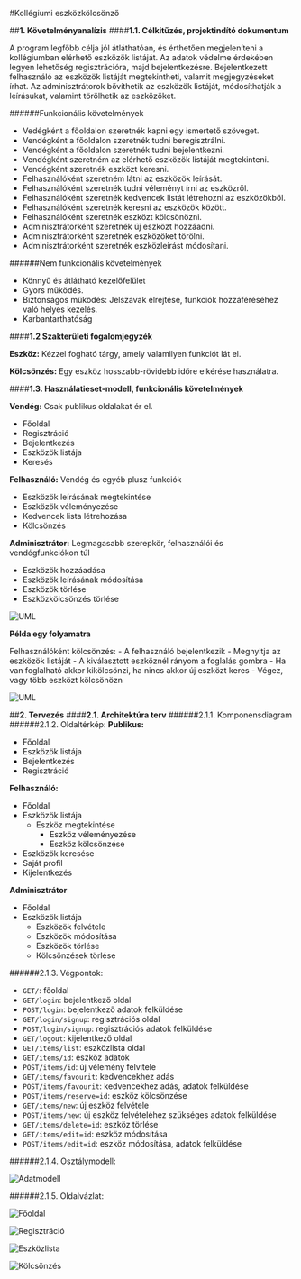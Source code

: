#Kollégiumi eszközkölcsönző

##**1. Követelményanalízis**
####**1.1. Célkitűzés, projektindító dokumentum**

A program legfőbb célja jól átláthatóan, és érthetően megjeleníteni a kollégiumban elérhető eszközök listáját.
Az adatok védelme érdekében legyen lehetőség regisztrációra, majd bejelentkezésre. 
Bejelentkezett felhasználó az eszközök listáját megtekintheti, valamit megjegyzéseket írhat.
Az adminisztrátorok bővíthetik az eszközök listáját, módosíthatják a leírásukat, valamint törölhetik az eszközöket.

######Funkcionális követelmények

- Vedégként a főoldalon szeretnék kapni egy ismertető szöveget.
- Vendégként a főoldalon szeretnék tudni beregisztrálni.
- Vendégként a főoldalon szeretnék tudni bejelentkezni.
- Vendégként szeretném az elérhető eszközök listáját megtekinteni.
- Vendégként szeretnék eszközt keresni.
- Felhasználóként szeretném látni az eszközök leírását.
- Felhasználóként szeretnék tudni véleményt írni az eszközről.
- Felhasználóként szeretnék kedvencek listát létrehozni az eszközökből.
- Felhasználóként szeretnék keresni az eszközök között.
- Felhasználóként szeretnék eszközt kölcsönözni.
- Adminisztrátorként szeretnék új eszközt hozzáadni.
- Adminisztrátorként szeretnék eszközöket törölni.
- Adminisztrátorként szeretnék eszközleírást módosítani. 

######Nem funkcionális követelmények

- Könnyű és átlátható kezelőfelület
- Gyors működés.
- Biztonságos működés: Jelszavak elrejtése, funkciók hozzáféréséhez való helyes kezelés.
- Karbantarthatóság

####**1.2 Szakterületi fogalomjegyzék**

**Eszköz:** Kézzel fogható tárgy, amely valamilyen funkciót lát el.

**Kölcsönzés:** Egy eszköz hosszabb-rövidebb időre elkérése használatra.

####**1.3. Használatieset-modell, funkcionális követelmények**

**Vendég:** Csak publikus oldalakat ér el.

- Főoldal
- Regisztráció
- Bejelentkezés
- Eszközök listája
- Keresés

**Felhasználó:** Vendég és egyéb plusz funkciók

- Eszközök leírásának megtekintése
- Eszközök véleményezése
- Kedvencek lista létrehozása
- Kölcsönzés

**Adminisztrátor:** Legmagasabb szerepkör, felhasználói és vendégfunkciókon túl

- Eszközök hozzáadása
- Eszközök leírásának módosítása
- Eszközök törlése
- Eszközkölcsönzés törlése


![UML](docs/images/jogok.png)


**Példa egy folyamatra**

Felhasználóként kölcsönzés:
	- A felhasználó bejelentkezik
	- Megnyitja az eszközök listáját
	- A kiválasztott eszköznél rányom a foglalás gombra
	- Ha van foglalható akkor kikölcsönzi, ha nincs akkor új eszközt keres
	- Végez, vagy több eszközt kölcsönözn
	
![UML](docs/images/folyamat.png)


##**2. Tervezés**
####**2.1. Architektúra terv**
######2.1.1. Komponensdiagram
######2.1.2. Oldaltérkép:
**Publikus:**

- Főoldal
- Eszközök listája
- Bejelentkezés
- Regisztráció

**Felhasználó:**

- Főoldal
- Eszközök listája
  - Eszköz megtekintése
    - Eszköz véleményezése
    - Eszköz kölcsönzése
- Eszközök keresése
- Saját profil
- Kijelentkezés

**Adminisztrátor**

- Főoldal
- Eszközök listája
  - Eszközök felvétele
  - Eszközök módosítása
  - Eszközök törlése
  - Kölcsönzések törlése
  
######2.1.3. Végpontok:

- `GET/`: főoldal
- `GET/login`: bejelentkező oldal
- `POST/login`: bejelentkező adatok felküldése
- `GET/login/signup`: regisztrációs oldal
- `POST/login/signup`: regisztrációs adatok felküldése
- `GET/logout`: kijelentkező oldal
- `GET/items/list`: eszközlista oldal
- `GET/items/id`: eszköz adatok
- `POST/items/id`: új vélemény felvitele
- `GET/items/favourit`: kedvencekhez adás
- `POST/items/favourit`: kedvencekhez adás, adatok felküldése
- `POST/items/reserve=id`: eszköz kölcsönzése
- `GET/items/new`: új eszköz felvétele
- `POST/items/new`: új eszköz felvételéhez szükséges adatok felküldése
- `GET/items/delete=id`: eszköz törlése
- `GET/items/edit=id`: eszköz módosítása
- `POST/items/edit=id`: eszköz módosítása, adatok felküldése

######2.1.4. Osztálymodell:

![Adatmodell](docs/images/adatok.png)

######2.1.5. Oldalvázlat:

![Főoldal](docs/images/fooldal.png)

![Regisztráció](docs/images/reg.png)

![Eszközlista](docs/images/eszkozlista.png)

![Kölcsönzés](docs/images/kolcsonzes.png)